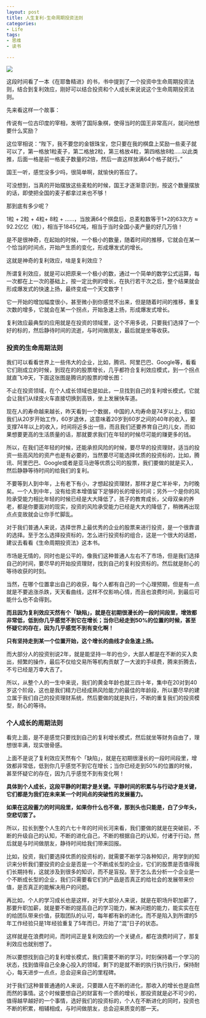 ```yaml
---
layout: post
title: 人生复利-生命周期投资法则
categories:
- Life
tags:
- 思维
- 读书

---
```


![](https://ws1.sinaimg.cn/large/006tNbRwgy1fyor0xxihqj30xc0h8abk.jpg)

这段时间看了一本《在耶鲁精进》的书，书中提到了一个投资中生命周期投资法则，结合到复利效应，刚好可以结合投资和个人成长来说说这个生命周期投资法则。

先来看这样一个故事：

传说有一位古印度的宰相，发明了国际象棋，使得当时的国王非常高兴，就问他想要什么奖励？

这位宰相说：“陛下，我不要您的金银珠宝，您只要在我的棋盘上奖励一些麦子就可以了，第一格放1粒麦子，第二格放2粒，第三格放4粒，第四格放8粒…..以此类推，后面一格是前一格麦子数量的2倍，然后一直这样放满64个格子就行。”

国王一听，感觉没多少吗，很简单啊，就愉快的答应了。

可没想到，当真的开始摆放这些麦粒的时候，国王才逐渐意识到，按这个数量摆放的话，即使把全国的麦子都拿过来也不够！

那到底有多少呢？

1粒 + 2粒 + 4粒+ 8粒 + ……，当放满64个棋盘后，总麦粒数等于1+2的63次方 ≈ 92.2亿亿（粒），相当于1845亿吨，相当于当时全国小麦产量的好几万倍！

是不是很神奇，在起始的时候，一个极小的数量，随着时间的推移，它就会在某一个恰当的时间点，开始产生质的变化，形成爆发式的增长。

这就是神奇的复利效应，啥是复利效应？

所谓复利效应，就是可以把原来一个极小的数，通过一个简单的数学公式运算，每一次都在上一次的基础上，按一定比例的增长，在执行若干次之后，整个结果就会形成爆发式的快速上扬，最终变成一个天文数字！

它一开始的增加幅度很小，甚至微小到你感觉不出来，但是随着时间的推移，重复次数的增多，它就会在某一个拐点，开始急速上扬，形成爆发式增长。

复利效应最典型的应用就是在投资的领域里，这个不用多说，只要我们选择了一个好的标的，然后静待时间的流逝，与时间做朋友，最后就是坐等收获。

### 投资的生命周期法则

我们可以看看世界上一些伟大的企业，比如，腾讯、阿里巴巴、Google等，看看它们刚成立的时候，到现在的的股票增长，几乎都符合复利效应模式，到一个拐点就直飞冲天，下面这张图是腾讯的股票的增长图：

不止在投资领域，在个人成长领域也是如此，一旦找到自己的复利增长模式，它就会让我们从绿皮火车直接切换到高铁，坐上发展快车道。

现在人的寿命越来越长，昨天看到一个数据，中国的人均寿命是74岁以上，假如我们从20岁开始工作，60岁退休，这意味着20岁到60岁之间的40年的收入，要支撑74年以上的收入，时间将近多出一倍，而且我们还要养育自己的儿女，而如果想要更高的生活质量的话，那就要求我们在年轻的时候尽可能的赚更多的钱。

所以，在我们还年轻的时候，还能承担风险的时候，要尽早的投资理财，适当的投资一些高风险的资产也是有必要的，当然要尽可能选择优质的投资标的，比如，腾讯、阿里巴巴、Google或者是亚马逊等优质公司的股票，我们要做的就是买入，然后静静等待时间的给我们的复利。

不要等到人到中年，上有老下有小，才想起投资理财，那样才是亡羊补牢，为时晚矣。一个人到中年，没有给资本增值留下足够的长的增长时间；另外一个是你的风险承受能力相比年轻的时候已经是大大降低了，孩子的教育成长，父母双亲的养老，都是你要面对的现实，投资的风险承受能力已经是大大的降低了，稍微再出现点点变故就会让你手忙脚乱。

对于我们普通人来说，选择世界上最优秀的企业的股票来进行投资，是一个很靠谱的选择。至于怎么选择投资标的，怎么进行投资标的组合，这是一个很大的话题，建议去看看《生命周期投资法》这本书。

市场是无情的，同时也是公平的，像我们这种普通人左右不了市场，但是我们选择自己的时间，要尽早的开始投资理财，找到自己的复利投资标的。然后就是耐心的等待收获的时刻。

当然，在哪个位置拿出自己的收获，每个人都有自己的一个心理预期，但是有一点就是不要追涨杀跌，天天看曲线，这样不仅影响心情，而且也浪费时间，到最后可能什么也不会得到。

**而且因为复利效应天然有个「缺陷」，就是在初期很漫长的一段时间段里，增效都非常低，低到你几乎感觉不到它在增长；当你已经走到50%的位置的时候，甚至怀疑它的存在，因为几乎感觉不到有变化啊！**

**只有坚持走到某一个位置开始，这个增长的曲线才会急速上扬。**

而大部分人的投资别说2年，就是能坚持一年的也少，大部人都是在不断的买入卖出，频繁的操作，最后不仅给交易所等机构贡献了一大波的手续费，腾来折腾去，不亏已经是万幸大吉了。

所以，从整个人的一生中来说，我们的黄金年龄也就三四十年，集中在20对到40岁这个阶段，这也是我们精力已经成熟风险能力的最佳的年龄段，所以要尽早的建立属于我们自己的投资理财系统，然后要做的就是执行，不断的重复我们的投资模型，耐心的等待。

### 个人成长的周期法则

看完上面，是不是感觉只要找到自己的复利增长模式，然后就坐等财务自由了，理想很丰满，现实很骨感。

上面不是说了复利效应天然有个「缺陷」，就是在初期很漫长的一段时间段里，增效都非常低，低到你几乎感觉不到它在增长；当你已经走到50%的位置的时候，甚至怀疑它的存在，因为几乎感觉不到有变化啊！

**具体到个人成长，这段平静的时期才是关键。平静时间的积累与与行动才是关键，它们都是为我们在未来某一个时间点的突破性的发展蓄力。**

**如果在这段蓄力的时间段里，如果你什么也不做，那到头也只能是，白了少年头，空悲切罢了。**

所以，拉长到整个人生的六七十年的时间长河来看，我们要做的就是在突破前，不断的升级自己的认知，不断的进化自己，不断的根据自己的认知，付诸于行动，然后就是与时间做朋友，静待时间给我们带来回报。

比如，投资，我们要选择优质的投资标的，就需要不断学习各种知识，用学到的知识来分析我们要投资的企业是否是一个不断成长型的企业，它们的股票是否值得我们长期持有，这就涉及到很多的知识，而不是盲投。至于怎么去分析一个企业是一个不断成长型的企业，我们只需要看它们的产品是否真正的给社会的发展带来价值，是否真正的能解决用户的问题。

再比如，个人的学习成长也是这样，对于大部分人来说，就是在职场升职加薪了，那要升职加薪，就是要不断的提高自己的学习能力，解决问题的能力，能实实在在的给团队带来价值，获取团队的认可，每年都有新的进化。而不是陷入到所谓的5年工作经验只是1年经验重复了5年而已，开始了“混”日子的状态。

这样就是在浪费时间，而时间正是复利效应的一个关键点，都在浪费时间了，那复利效应也就别想了。

所以要想找到自己的复利增长模式，我们需要不断的学习，时刻保持着一个学习的状态，找到值得自己全身心投入的领域，剩下的是就不断的执行执行执行，保持耐心，每天进步一点点，总会迎来自己的里程碑。

对于我们这种普普通通的人来说，只要跟人在不断的进化，那收入的增长也是自然而然的事情。这个时候要想自己的财富有一个质的增长，那投资就是必不可少的，值得越早越好的一个事情，选好我们的投资标的，个人在不断进化的同时，投资也不断的积累，相辅相成，与时间做朋友，总会迎来质变的那一天。





